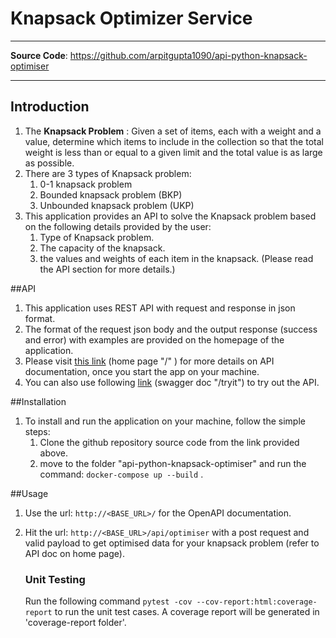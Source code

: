 # Knapsack Optimizer Service

---
**Source Code**: <a href="https://github.com/arpitgupta1090/api-python-knapsack-optimiser" target="_blank">https://github.com/arpitgupta1090/api-python-knapsack-optimiser </a>

---

## Introduction

1. The **Knapsack Problem** : Given a set of items, each with a weight and a value, determine which items to include in the collection so that the total weight is less than or equal to a given limit and the total value is as large as possible.
2. There are 3 types of Knapsack problem:
   1. 0-1 knapsack problem
   2. Bounded knapsack problem (BKP) 
   3. Unbounded knapsack problem (UKP)
3. This application provides an API to solve the Knapsack problem based on the following details provided by the user:
   1. Type of Knapsack problem.
   2. The capacity of the knapsack.
   3. the values and weights of each item in the knapsack. (Please read the API section for more details.)

##API

1. This application uses REST API with request and response in json format.
2. The format of the request json body and the output response (success and error) with examples are provided on the homepage of the application.
3. Please visit <a href="http://localhost:5000" target="_blank">this link</a> (home page "/" ) for more details on API documentation, once you start the app on your machine.
4. You can also use following <a href="http://localhost:5000/tryit" target="_blank">link</a> (swagger doc "/tryit") to try out the API.


##Installation

1. To install and run the application on your machine, follow the simple steps:
   1. Clone the github repository source code from the link provided above.
   2. move to the folder "api-python-knapsack-optimiser" and run the command: `docker-compose up --build` .

##Usage

1. Use the url: `http://<BASE_URL>/` for the OpenAPI documentation.
2. Hit the url: `http://<BASE_URL>/api/optimiser` with a post request and valid payload to get optimised data for your knapsack problem (refer to API doc on home page).

    ### Unit Testing
    Run the following command `pytest -cov --cov-report:html:coverage-report` to run the unit test cases. A coverage report will be generated in 'coverage-report folder'.